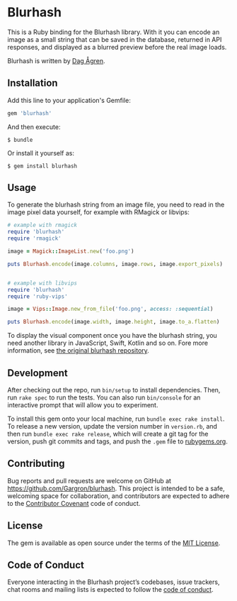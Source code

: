 # Blurhash

This is a Ruby binding for the Blurhash library. With it you can encode an image as a small string that can be saved in the database, returned in API responses, and displayed as a blurred preview before the real image loads.

Blurhash is written by [Dag Ågren](https://github.com/DagAgren).

## Installation

Add this line to your application's Gemfile:

```ruby
gem 'blurhash'
```

And then execute:

    $ bundle

Or install it yourself as:

    $ gem install blurhash

## Usage

To generate the blurhash string from an image file, you need to read in the image pixel data yourself, for example with RMagick or libvips:

```ruby
# example with rmagick
require 'blurhash'
require 'rmagick'

image = Magick::ImageList.new('foo.png')

puts Blurhash.encode(image.columns, image.rows, image.export_pixels)


# example with libvips
require 'blurhash'
require 'ruby-vips'

image = Vips::Image.new_from_file('foo.png', access: :sequential)

puts Blurhash.encode(image.width, image.height, image.to_a.flatten)
```

To display the visual component once you have the blurhash string, you need another library in JavaScript, Swift, Kotlin and so on. Fore more information, see [the original blurhash repository](https://github.com/woltapp/blurhash).

## Development

After checking out the repo, run `bin/setup` to install dependencies. Then, run `rake spec` to run the tests. You can also run `bin/console` for an interactive prompt that will allow you to experiment.

To install this gem onto your local machine, run `bundle exec rake install`. To release a new version, update the version number in `version.rb`, and then run `bundle exec rake release`, which will create a git tag for the version, push git commits and tags, and push the `.gem` file to [rubygems.org](https://rubygems.org).

## Contributing

Bug reports and pull requests are welcome on GitHub at https://github.com/Gargron/blurhash. This project is intended to be a safe, welcoming space for collaboration, and contributors are expected to adhere to the [Contributor Covenant](http://contributor-covenant.org) code of conduct.

## License

The gem is available as open source under the terms of the [MIT License](https://opensource.org/licenses/MIT).

## Code of Conduct

Everyone interacting in the Blurhash project’s codebases, issue trackers, chat rooms and mailing lists is expected to follow the [code of conduct](https://github.com/Gargron/blurhash/blob/master/CODE_OF_CONDUCT.md).
